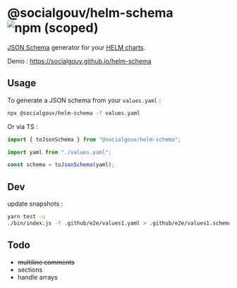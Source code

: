# @socialgouv/helm-schema ![npm (scoped)](https://img.shields.io/npm/v/%40socialgouv/helm-schema)

[JSON Schema](https://json-schema.org) generator for your [HELM charts](https://helm.sh).

Demo : https://socialgouv.github.io/helm-schema

## Usage

To generate a JSON schema from your `values.yaml` :

```sh
npx @socialgouv/helm-schema -f values.yaml
```

Or via TS :

```js
import { toJsonSchema } from "@socialgouv/helm-schema";

import yaml from "./values.yaml";

const schema = toJsonSchema(yaml);
```

## Dev

update snapshots :

```sh
yarn test -u
./bin/index.js -f .github/e2e/values1.yaml > .github/e2e/values1.schema.json
```

## Todo

- ~~multiline comments~~
- sections
- handle arrays
